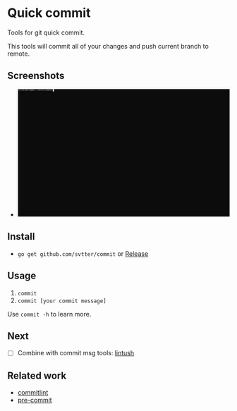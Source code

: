 # Quick commit

Tools for git quick commit.

This tools will commit all of your changes and push current branch to remote.


## Screenshots

- ![Example](./screenshots/example.svg)


## Install

- `go get github.com/svtter/commit` or [Release][3]


## Usage

1. `commit`
2. `commit [your commit message]`

Use `commit -h` to learn more.

## Next

- [ ] Combine with commit msg tools: [lintush](https://github.com/google/lintush)


## Related work

- [commitlint][1]
- [pre-commit][2]


[1]: https://github.com/conventional-changelog/commitlint
[2]: https://github.com/pre-commit/pre-commit
[3]: https://github.com/Svtter/commit/releases/tag/0.1
